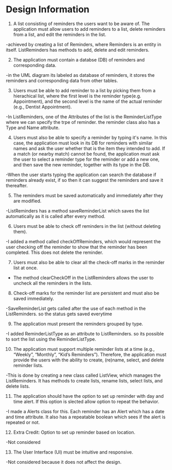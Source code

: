 # Design Information

1. A list consisting of reminders the users want to be aware of. The application must allow users to add reminders to a list, delete reminders from a list, and edit the reminders in the list. 

-achieved by creating a list of Reminders, where Reminders is an entity in itself. ListReminders has methods to add, delete and edit reminders. 

2. The application must contain a databse (DB) of reminders and corresponding data. 

-in the UML diagram its labeled as database of reminders, it stores the reminders and corresponding data from other tables. 

3. Users must be able to add reminder to a list by picking them from a hierachical list, where the first level is the reminder type(e.g. Appointment), and the second level is the name of the actual reminder (e.g., Dentist Appointment).

-In ListReminders, one of the Attributes of the list is the ReminderListType where we can specify the trpe of reminder. the reminder class also has a Type and Name attribute.

4. Users must also be able to specify a reminder by typing it's name. In this case, the application must look in its DB for reminders with similar names and ask the user whether that is the item they intended to add. If a match (or nearby match) cannot be found, the application must ask the user to select a reminder type for the reminder or add a new one, and then save the new reminder, together with its type in the DB.

-When the user starts typing the application can search the database if reminders already exist, if so then it can suggest the reminders and save it thereafter. 

5. The reminders must be saved automatically and immediately after they are modified.

-ListReminders has a method saveReminderList which saves the list automatically as it is called after every method. 

6. Users must be able to check off reminders in the list (without deleting them).

-I added a method called checkOffReminders, which would represent the user checking off the reminder to show that the reminder has been completed. This does not delete the reminder. 

7. Users must also be able to clear all the check-off marks in the reminder list at once. 

- The method clearCheckOff in the ListReminders allows the user to uncheck all the reminders in the lists. 

8. Check-off marks for the reminder list are persistent and must also be saved immediately. 

-SaveReminderList gets called after the use of each method in the ListReminders. so the status gets saved everytime 

9. The application must present the reminders grouped by type. 

-I added ReminderListType as an attribute to ListReminders. so its possible to sort the list using the ReminderListType. 

10. The application must support multiple reminder lists at a time (e.g., “Weekly”, “Monthly”, “Kid’s Reminders”). Therefore, the application must provide the users with the ability to
create, (re)name, select, and delete reminder lists.

-This is done by creating a new class called ListView, which manages the ListReminders. It has methods to create lists, rename lists, select lists, and delete lists. 

11. The application should have the option to set up reminder with day and time alert. If this option is slected allow option to repeat the behavior. 

-I made a Alerts class for this. Each reminder has an Alert which has a date and time attribute. It also has a repeatable boolean which sees if the alert is repeated or not. 

12. Extra Credit: Option to set up reminder based on location.

-Not considered

13. The User Interface (UI) must be intuitive and responsive. 

-Not considered because it does not affect the design. 